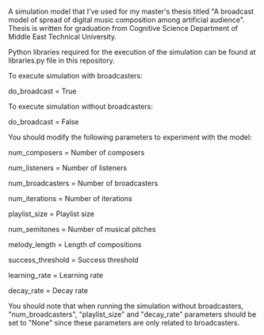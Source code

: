 A simulation model that I've used for my master's thesis titled "A broadcast model of spread of digital music composition among artificial audience".
Thesis is written for graduation from Cognitive Science Department of Middle East Technical University.

Python libraries required for the execution of the simulation can be found at libraries.py file in this repository.

To execute simulation with broadcasters:

  do_broadcast = True

To execute simulation without broadcasters:

  do_broadcast = False

​You should modify the following parameters to experiment with the model:
  
  num_composers = Number of composers
  
  num_listeners = Number of listeners
  
  num_broadcasters = Number of broadcasters
  
  num_iterations = Number of iterations
  
  playlist_size = Playlist size
  
  num_semitones = Number of musical pitches
  
  melody_length = Length of compositions
  
  success_threshold = Success threshold
  
  learning_rate = Learning rate
  
  decay_rate = Decay rate

You should note that when running the simulation without broadcasters, "num_broadcasters", "playlist_size" and "decay_rate" parameters should be set to "None" since these parameters are only related to broadcasters.
